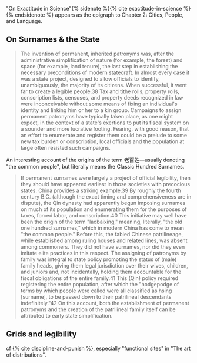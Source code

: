 ---
---

"On Exactitude in Science"{% sidenote %}{% cite exactitude-in-science %}{%
endsidenote %} appears as the epigraph to Chapter 2: Cities, People, and
Language.

## On Surnames & the State

> The invention of permanent, inherited patronyms was, after the
> administrative simplification of nature (for example, the forest) and space
> (for example, land tenure), the last step in establishing the necessary
> preconditions of modern statecraft. In almost every case it was a state
> project, designed to allow officials to identify, unambiguously, the
> majority of its citizens. When successful, it went far to create a legible
> people.38 Tax and tithe rolls, property rolls, conscription lists, censuses,
> and property deeds recognized in law were inconceivable without some means
> of fixing an individual's identity and linking him or her to a kin group.
> Campaigns to assign permanent patronyms have typically taken place, as one
> might expect, in the context of a state's exertions to put its fiscal system
> on a sounder and more lucrative footing. Fearing, with good reason, that an
> effort to enumerate and register them could be a prelude to some new tax
> burden or conscription, local officials and the population at large often
> resisted such campaigns.

An interesting account of the origins of the term 老百姓—usually denoting "the
common people", but literally means the Classic Hundred Surnames.

> If permanent surnames were largely a project of official legibility, then
> they should have appeared earliest in those societies with precocious
> states. China provides a striking example.39 By roughly the fourth century
> B.C. (although the exact timing and comprehensiveness are in dispute), the
> Qin dynasty had apparently begun imposing surnames on much of its population
> and enumerating them for the purposes of taxes, forced labor, and
> conscription.40 This initiative may well have been the origin of the term
> "laobaixing," meaning, literally, "the old one hundred surnames," which in
> modern China has come to mean "the common people." Before this, the fabled
> Chinese patrilineage, while established among ruling houses and related
> lines, was absent among commoners. They did not have surnames, nor did they
> even imitate elite practices in this respect. The assigning of patronyms by
> family was integral to state policy promoting the status of (male) family
> heads, giving them legal jurisdiction over their wives, children, and
> juniors and, not incidentally, holding them accountable for the fiscal
> obligations of the entire family.41 This (Qin) policy required registering
> the entire population, after which the "hodgepodge of terms by which people
> were called were all classified as hsing [surname], to be passed down to
> their patrilineal descendants indefinitely."42 On this account, both the
> establishment of permanent patronyms and the creation of the patrilineal
> family itself can be attributed to early state simplification.

## Grids and legibility

cf {% cite discipline-and-punish %}, especially "functional sites" in 
"The art of distributions".
